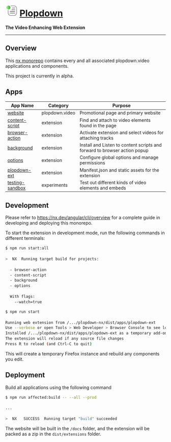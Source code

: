 # ![Plopdown Logo](apps/plopdown-ext/src/icons/38.png) [Plopdown](https://plopdown.video)

**The Video Enhancing Web Extension**

---

## Overview

This [nx monorepo](https://nx.dev/angular) contains every and all associated plopdown.video applications
and components.

This project is currently in alpha.

## Apps

| App Name                                | Category       | Purpose                                                                   |
| --------------------------------------- | -------------- | ------------------------------------------------------------------------- |
| [website](apps/website)                 | plopdown.video | Promotional page and primary website                                      |
| [content-script](apps/content-script)   | extension      | Find and attach to video elements found in the page                       |
| [browser-action](apps/browser-action)   | extension      | Activate extension and select videos for attaching tracks                 |
| [background](apps/background)           | extension      | Install and Listen to content scripts and forward to browser action popup |
| [options](apps/options)                 | extension      | Configure global options and manage permissions                           |
| [plopdown-ext](apps/plopdown-ext)       | extension      | Manifest.json and static assets for the extension                         |
| [testing-sandbox](apps/testing-sandbox) | experiments    | Test out different kinds of video elements and embeds                     |

## Development

Please refer to <https://nx.dev/angular/cli/overview> for a complete guide in developing and deploying this monorepo.

To start the extension in development mode, run the following commands in different terminals:

```bash
$ npm run start:all

>  NX  Running target build for projects:

  - browser-action
  - content-script
  - background
  - options

  With flags:
    --watch=true
```

```bash
$ npm run start

Running web extension from /.../plopdown-nx/dist/apps/plopdown-ext
Use --verbose or open Tools > Web Developer > Browser Console to see logging
Installed /.../plopdown-nx/dist/apps/plopdown-ext as a temporary add-on
The extension will reload if any source file changes
Press R to reload (and Ctrl-C to quit)
```

This will create a temporary Firefox instance and rebuild any components you edit.

## Deployment

Build all applications using the following command

```bash
$ npm run affected:build -- --all --prod

...

>  NX   SUCCESS  Running target "build" succeeded
```

The website will be built in the `/docs` folder, and the extension
will be packed as a zip in the `dist/extensions` folder.
